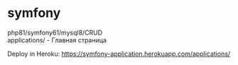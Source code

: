 # symfony  
php81/symfony61/mysql8/CRUD  
applications/  -  Главная страница

Deploy in Heroku: https://symfony-application.herokuapp.com/applications/

